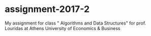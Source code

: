 # assignment-2017-2
My assignment for class " Algorithms and Data Structures" for prof. Louridas at Athens University of Economics &amp; Business
